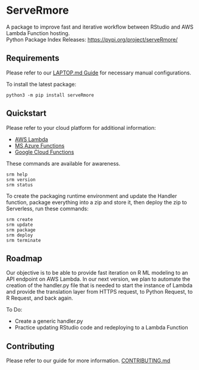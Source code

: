 # ServeRmore

A package to improve fast and iterative workflow between RStudio and AWS Lambda Function hosting.  
Python Package Index Releases: https://pypi.org/project/serveRmore/

## Requirements

Please refer to our [LAPTOP.md Guide](https://github.com/Origent/ServeRmore/blob/master/LAPTOP.md) for necessary manual configurations.

To install the latest package:
```
python3 -m pip install serveRmore
```

## Quickstart

Please refer to your cloud platform for additional information:
* [AWS Lambda](AWS.md)
* [MS Azure Functions](AZURE.md)
* [Google Cloud Functions](GCP.md)

These commands are available for awareness.  
```
srm help
srm version
srm status
```

To create the packaging runtime environment and update the Handler function, package everything into a zip and store it, then deploy the zip to Serverless, run these commands:
```
srm create
srm update
srm package
srm deploy
srm terminate
```

## Roadmap

Our objective is to be able to provide fast iteration on R ML modeling to an API endpoint on AWS Lambda. In our next version, we plan to automate the creation of the handler.py file that is needed to start the instance of Lambda and provide the translation layer from HTTPS request, to Python Request, to R Request, and back again.

To Do:
* Create a generic handler.py
* Practice updating RStudio code and redeploying to a Lambda Function

## Contributing

Please refer to our guide for more information. [CONTRIBUTING.md](CONTRIBUTING.md)
